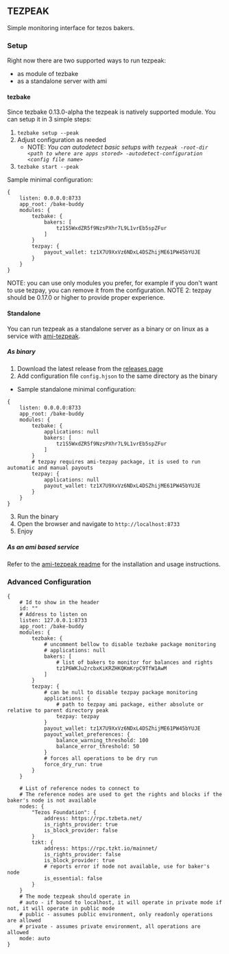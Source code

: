 ## TEZPEAK 

Simple monitoring interface for tezos bakers.

### Setup

Right now there are two supported ways to run tezpeak:
- as module of tezbake
- as a standalone server with ami

#### tezbake

Since tezbake 0.13.0-alpha the tezpeak is natively supported module. You can setup it in 3 simple steps:
1. `tezbake setup --peak`
2. Adjust configuration as needed
    - NOTE: *You can autodetect basic setups with `tezpeak -root-dir <path to where are apps stored> -autodetect-configuration <config file name>`*
3. `tezbake start --peak`

Sample minimal configuration:
```hjson
{
    listen: 0.0.0.0:8733
    app_root: /bake-buddy
    modules: {
        tezbake: {
            bakers: [
                tz1S5WxdZR5f9NzsPXhr7L9L1vrEb5spZFur
            ]
        }
        tezpay: {
            payout_wallet: tz1X7U9XxVz6NDxL4DSZhijME61PW45bYUJE
        }
    }
}
```

NOTE: you can use only modules you prefer, for example if you don't want to use tezpay, you can remove it from the configuration.
NOTE 2: tezpay should be 0.17.0 or higher to provide proper experience.

#### Standalone

You can run tezpeak as a standalone server as a binary or on linux as a service with [ami-tezpeak](https://github.com/tez-capital/ami-tezpeak).

##### As binary

1. Download the latest release from the [releases page](https://github.com/tez-capital/tezpeak)
2. Add configuration file `config.hjson` to the same directory as the binary
- Sample standalone minimal configuration:
```hjson
{
    listen: 0.0.0.0:8733
    app_root: /bake-buddy
    modules: {
        tezbake: {
            applications: null
            bakers: [
                tz1S5WxdZR5f9NzsPXhr7L9L1vrEb5spZFur
            ]
        }
		# tezpay requires ami-tezpay package, it is used to run automatic and manual payouts
        tezpay: {
            applications: null
            payout_wallet: tz1X7U9XxVz6NDxL4DSZhijME61PW45bYUJE
        }
    }
}
```
3. Run the binary
4. Open the browser and navigate to `http://localhost:8733`
5. Enjoy

##### As an ami based service

Refer to the [ami-tezpeak readme](https://github.com/tez-capital/ami-tezpeak) for the installation and usage instructions.

### Advanced Configuration

```hjson
{
	# Id to show in the header
    id: ""
	# Address to listen on
    listen: 127.0.0.1:8733
    app_root: /bake-buddy
    modules: {
        tezbake: {
			# uncomment bellow to disable tezbake package monitoring
            # applications: null
            bakers: [
				# list of bakers to monitor for balances and rights
                tz1P6WKJu2rcbxKiKRZHKQKmKrpC9TfW1AwM
            ]
        }
        tezpay: {
			# can be null to disable tezpay package monitoring
            applications: {
				# path to tezpay ami package, either absolute or relative to parent directory peak
                tezpay: tezpay
            }
            payout_wallet: tz1X7U9XxVz6NDxL4DSZhijME61PW45bYUJE
            payout_wallet_preferences: {
                balance_warning_threshold: 100
                balance_error_threshold: 50
            }
			# forces all operations to be dry run
            force_dry_run: true
        }
    }
	
	# List of reference nodes to connect to
	# The reference nodes are used to get the rights and blocks if the baker's node is not available
    nodes: {
        "Tezos Foundation": {
            address: https://rpc.tzbeta.net/
            is_rights_provider: true
            is_block_provider: false
        }
        tzkt: {
            address: https://rpc.tzkt.io/mainnet/
            is_rights_provider: false
            is_block_provider: true
	        # reports error if node not available, use for baker's node
            is_essential: false
        }
    }
	# The mode tezpeak should operate in
	# auto - if bound to localhost, it will operate in private mode if not, it will operate in public mode
	# public - assumes public environment, only readonly operations are allowed
	# private - assumes private environment, all operations are allowed
    mode: auto
}
``` 